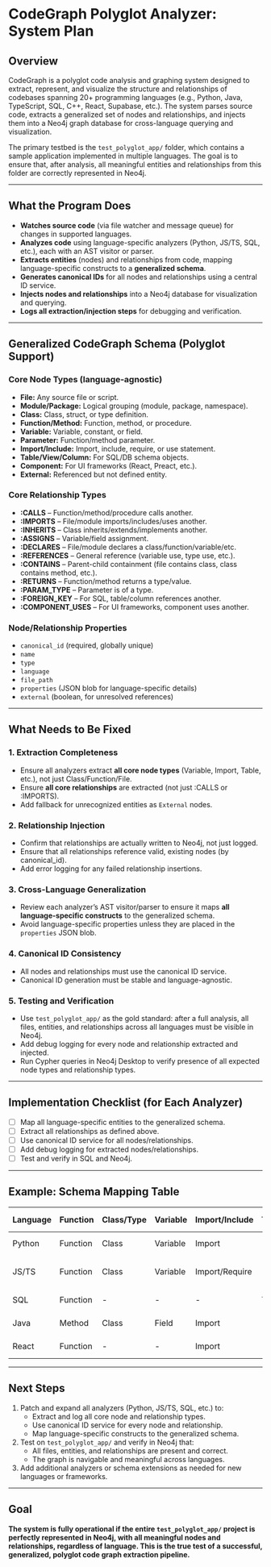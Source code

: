 # CodeGraph Polyglot Analyzer: System Plan

## Overview
CodeGraph is a polyglot code analysis and graphing system designed to extract, represent, and visualize the structure and relationships of codebases spanning 20+ programming languages (e.g., Python, Java, TypeScript, SQL, C++, React, Supabase, etc.). The system parses source code, extracts a generalized set of nodes and relationships, and injects them into a Neo4j graph database for cross-language querying and visualization.

The primary testbed is the `test_polyglot_app/` folder, which contains a sample application implemented in multiple languages. The goal is to ensure that, after analysis, all meaningful entities and relationships from this folder are correctly represented in Neo4j.

---

## What the Program Does
- **Watches source code** (via file watcher and message queue) for changes in supported languages.
- **Analyzes code** using language-specific analyzers (Python, JS/TS, SQL, etc.), each with an AST visitor or parser.
- **Extracts entities** (nodes) and relationships from code, mapping language-specific constructs to a **generalized schema**.
- **Generates canonical IDs** for all nodes and relationships using a central ID service.
- **Injects nodes and relationships** into a Neo4j database for visualization and querying.
- **Logs all extraction/injection steps** for debugging and verification.

---

## Generalized CodeGraph Schema (Polyglot Support)
### Core Node Types (language-agnostic)
- **File:** Any source file or script.
- **Module/Package:** Logical grouping (module, package, namespace).
- **Class:** Class, struct, or type definition.
- **Function/Method:** Function, method, or procedure.
- **Variable:** Variable, constant, or field.
- **Parameter:** Function/method parameter.
- **Import/Include:** Import, include, require, or use statement.
- **Table/View/Column:** For SQL/DB schema objects.
- **Component:** For UI frameworks (React, Preact, etc.).
- **External:** Referenced but not defined entity.

### Core Relationship Types
- **:CALLS** – Function/method/procedure calls another.
- **:IMPORTS** – File/module imports/includes/uses another.
- **:INHERITS** – Class inherits/extends/implements another.
- **:ASSIGNS** – Variable/field assignment.
- **:DECLARES** – File/module declares a class/function/variable/etc.
- **:REFERENCES** – General reference (variable use, type use, etc.).
- **:CONTAINS** – Parent-child containment (file contains class, class contains method, etc.).
- **:RETURNS** – Function/method returns a type/value.
- **:PARAM_TYPE** – Parameter is of a type.
- **:FOREIGN_KEY** – For SQL, table/column references another.
- **:COMPONENT_USES** – For UI frameworks, component uses another.

### Node/Relationship Properties
- `canonical_id` (required, globally unique)
- `name`
- `type`
- `language`
- `file_path`
- `properties` (JSON blob for language-specific details)
- `external` (boolean, for unresolved references)

---

## What Needs to Be Fixed
### 1. **Extraction Completeness**
- Ensure all analyzers extract **all core node types** (Variable, Import, Table, etc.), not just Class/Function/File.
- Ensure **all core relationships** are extracted (not just :CALLS or :IMPORTS).
- Add fallback for unrecognized entities as `External` nodes.

### 2. **Relationship Injection**
- Confirm that relationships are actually written to Neo4j, not just logged.
- Ensure that all relationships reference valid, existing nodes (by canonical_id).
- Add error logging for any failed relationship insertions.

### 3. **Cross-Language Generalization**
- Review each analyzer’s AST visitor/parser to ensure it maps **all language-specific constructs** to the generalized schema.
- Avoid language-specific properties unless they are placed in the `properties` JSON blob.

### 4. **Canonical ID Consistency**
- All nodes and relationships must use the canonical ID service.
- Canonical ID generation must be stable and language-agnostic.

### 5. **Testing and Verification**
- Use `test_polyglot_app/` as the gold standard: after a full analysis, all files, entities, and relationships across all languages must be visible in Neo4j.
- Add debug logging for every node and relationship extracted and injected.
- Run Cypher queries in Neo4j Desktop to verify presence of all expected node types and relationship types.

---

## Implementation Checklist (for Each Analyzer)
- [ ] Map all language-specific entities to the generalized schema.
- [ ] Extract all relationships as defined above.
- [ ] Use canonical ID service for all nodes/relationships.
- [ ] Add debug logging for extracted nodes/relationships.
- [ ] Test and verify in SQL and Neo4j.

---

## Example: Schema Mapping Table
| Language | Function | Class/Type | Variable | Import/Include | Table/Column | Component | Relationship Examples |
|----------|----------|------------|----------|----------------|--------------|-----------|----------------------|
| Python   | Function | Class      | Variable | Import         | -            | -         | :CALLS, :IMPORTS, :CONTAINS |
| JS/TS    | Function | Class      | Variable | Import/Require | -            | Component | :CALLS, :IMPORTS, :CONTAINS, :COMPONENT_USES |
| SQL      | Function | -          | -        | -              | Table/Column | -         | :REFERENCES, :FOREIGN_KEY |
| Java     | Method   | Class      | Field    | Import         | -            | -         | :CALLS, :INHERITS, :CONTAINS |
| React    | Function | -          | -        | Import         | -            | Component | :COMPONENT_USES, :IMPORTS |

---

## Next Steps
1. Patch and expand all analyzers (Python, JS/TS, SQL, etc.) to:
   - Extract and log all core node and relationship types.
   - Use canonical ID service for every node and relationship.
   - Map language-specific constructs to the generalized schema.
2. Test on `test_polyglot_app/` and verify in Neo4j that:
   - All files, entities, and relationships are present and correct.
   - The graph is navigable and meaningful across languages.
3. Add additional analyzers or schema extensions as needed for new languages or frameworks.

---

## Goal
**The system is fully operational if the entire `test_polyglot_app/` project is perfectly represented in Neo4j, with all meaningful nodes and relationships, regardless of language. This is the true test of a successful, generalized, polyglot code graph extraction pipeline.**
